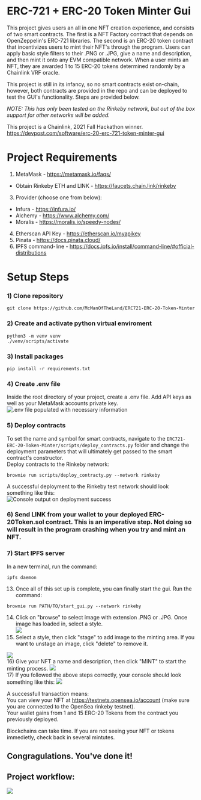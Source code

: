# ERC-721 + ERC-20 Token Minter Gui
This project gives users an all in one NFT creation experience, and consists of two smart contracts. The first is a NFT Factory contract that depends on OpenZeppelin's ERC-721 libraries. The second is an ERC-20 token contract that incentivizes users to mint their NFT's through the program. Users can apply basic style filters to their .PNG or .JPG, give a name and description, and then mint it onto any EVM compatible network. When a user mints an NFT, they are awarded 1 to 15 ERC-20 tokens determined randomly by a Chainlink VRF oracle.

This project is still in its infancy, so no smart contracts exist on-chain, however, both contracts are provided in the repo and can be deployed to test the GUI's functionality. Steps are provided below.<br>

*NOTE: This has only been tested on the Rinkeby network, but out of the box support for other networks will be added.* 

This project is a Chainlink, 2021 Fall Hackathon winner. https://devpost.com/software/erc-20-erc-721-token-minter-gui


# Project Requirements <br>
1) MetaMask - https://metamask.io/faqs/ <br> 
 - Obtain Rinkeby ETH and LINK - https://faucets.chain.link/rinkeby <br>
3) Provider (choose one from below): <br> 
 - Infura - https://infura.io/ <br>
 - Alchemy - https://www.alchemy.com/ <br>
 - Moralis - https://moralis.io/speedy-nodes/ <br> 
4) Etherscan API Key - https://etherscan.io/myapikey <br>
5)  Pinata - https://docs.pinata.cloud/
6)  IPFS command-line - https://docs.ipfs.io/install/command-line/#official-distributions

# Setup Steps <br>

### 1) Clone repository <br>
~~~
git clone https://github.com/McManOfTheLand/ERC721-ERC-20-Token-Minter
~~~
### 2)  Create and activate python virtual enviroment <br>
~~~
python3 -m venv venv
./venv/scripts/activate
~~~
### 3)  Install packages <br>
~~~
pip install -r requirements.txt
~~~

### 4) Create .env file <br>
Inside the root directory of your project, create a .env file. Add API keys as well as your MetaMask accounts private key.
![](ReadmePhotos/env_setup.PNG ".env file populated with necessary information")
 
### 5) Deploy contracts <br>
To set the name and symbol for smart contracts, navigate to the `ERC721-ERC-20-Token-Minter/scripts/deploy_contracts.py` folder and change the deployment parameters that will ultimately get passed to the smart contract's constructor. <br>
Deploy contracts to the Rinkeby network:
~~~
brownie run scripts/deploy_contracty.py --network rinkeby
~~~
A successful deployment to the Rinkeby test network should look something like this: <br>
![](ReadmePhotos/deployment_success.png "Console output on deployment success") <br>
### 6) Send LINK from your wallet to your deployed ERC-20Token.sol contract. This is an imperative step. Not doing so will result in the program crashing when you try and mint an NFT. <br> 
### 7) Start IPFS server <br>
In a new terminal, run the command: <br>
~~~
ipfs daemon
~~~
13) Once all of this set up is complete, you can finally start the gui. Run the command:
~~~
brownie run PATH/TO/start_gui.py --network rinkeby
~~~

14) Click on "browse" to select image with extension .PNG or .JPG. Once image has loaded in, select a style.<br>
![](ReadmePhotos/browse_btn.PNG)
15) Select a style, then click "stage" to add image to the minting area. If you want to unstage an image, click "delete" to remove it.

![](ReadmePhotos/stage_actions.PNG)<br>
16) Give your NFT a name and description, then click "MINT" to start the minting process.
![](ReadmePhotos/mint_actions.PNG)<br>
17) If you followed the above steps correctly, your console should look something like this:
![](ReadmePhotos/mint_success.PNG)

A successfull transaction means:<br>
You can view your NFT at https://testnets.opensea.io/account (make sure you are connected to the OpenSea rinkeby testnet).<br>
Your wallet gains from 1 and 15 ERC-20 Tokens from the contract you previously deployed.

Blockchains can take time. If you are not seeing your NFT or tokens immedietly, check back in several mintutes.
## Congragulations. You've done it!

## Project workflow:<br>
![](ReadmePhotos/flowchart.PNG)


